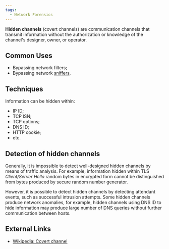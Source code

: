 ```yaml
---
tags:
  - Network Forensics
---
```

**Hidden channels** (covert channels) are communication channels that
transmit information without the authorization or knowledge of the
channel's designer, owner, or operator.

## Common Uses

- Bypassing network filters;
- Bypassing network [sniffers](sniffer.md).

## Techniques

Information can be hidden within:

- IP ID;
- TCP ISN;
- TCP options;
- DNS ID;
- HTTP cookie;
- etc.

## Detection of hidden channels

Generally, it is impossible to detect well-designed hidden channels by
means of traffic analysis. For example, information hidden within TLS
*Client/Server Hello* random bytes in encrypted form cannot be
distinguished from bytes produced by secure random number generator.

However, it is possible to detect hidden channels by detecting attendant
events, such as successful intrusion attempts. Some hidden channels
produce network anomalies, for example, hidden channels using DNS ID to
hide information may produce large number of DNS queries without further
communication between hosts.

## External Links

* [Wikipedia: Covert channel](https://en.wikipedia.org/wiki/Covert_channel)
